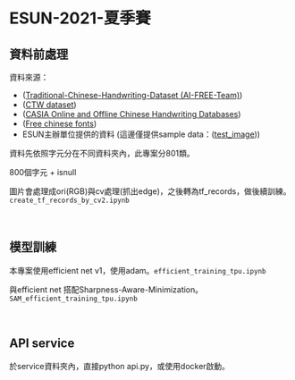# ESUN-2021-夏季賽

## 資料前處理

資料來源：
- ([Traditional-Chinese-Handwriting-Dataset (AI-FREE-Team)](https://github.com/AI-FREE-Team/Traditional-Chinese-Handwriting-Dataset))
- ([CTW dataset](https://ctwdataset.github.io/))
- ([CASIA Online and Offline Chinese Handwriting Databases](http://www.nlpr.ia.ac.cn/databases/handwriting/Home.html))
- ([Free chinese fonts](https://blog.usejournal.com/making-of-a-chinese-characters-dataset-92d4065cc7cc))
- ESUN主辦單位提供的資料
(這邊僅提供sample data：([test_image](https://drive.google.com/file/d/1P8IXJBnds2Hac2_1lidaDqAy_AmnZYyT/view?usp=sharing)))

資料先依照字元分在不同資料夾內，此專案分801類。

800個字元 + isnull

圖片會處理成ori(RGB)與cv處理(抓出edge)，之後轉為tf_records，做後續訓練。`create_tf_records_by_cv2.ipynb`

<br>

## 模型訓練

本專案使用efficient net v1，使用adam。`efficient_training_tpu.ipynb`

與efficient net 搭配Sharpness-Aware-Minimization。`SAM_efficient_training_tpu.ipynb`

<br>

## API service

於service資料夾內，直接python api.py，或使用docker啟動。
